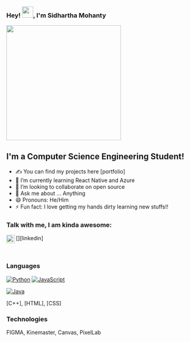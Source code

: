 ### Hey! <img src="https://github.com/TheDudeThatCode/TheDudeThatCode/blob/master/Assets/Hi.gif" width="29px">, I'm Sidhartha Mohanty

<img src="https://media.giphy.com/media/p4NLw3I4U0idi/giphy.gif" width="300">


## I'm a Computer Science Engineering Student!
- ✍ You can find my projects here [portfolio]
- 🌱 I’m currently learning React Native and Azure
- 👯 I’m looking to collaborate on open source
- 💬 Ask me about ... Anything
- 😄 Pronouns: He/Him
- ⚡ Fun fact: I love getting my hands dirty learning new stuffs!!


### Talk with me, I am kinda awesome:
[<img align="left" alt="sidhartha001 | LinkedIn" width="22px" src="https://cdn.jsdelivr.net/npm/simple-icons@v3/icons/linkedin.svg" />][linkedin]

<br />


### Languages

[![Python](https://img.shields.io/badge/-Python-000?&logo=python)](https://github.com/adamalston?tab=repositories&q=&type=&language=python)
[![JavaScript](https://img.shields.io/badge/-JavaScript-000?&logo=JavaScript&logoColor=ddc508)](https://github.com/adamalston?tab=repositories&q=&type=&language=javascript)
<!-- [![C](https://img.shields.io/badge/-C-000?&logo=C)](https://github.com/adamalston?tab=repositories&q=&type=&language=c) -->
[![Java](https://img.shields.io/badge/-Java-000?&logo=Java&logoColor=007396)](https://github.com/adamalston?tab=repositories&q=&type=&language=java)
<!-- ![TypeScript](https://img.shields.io/badge/-TypeScript-000?&logo=TypeScript&logoColor=007ACC) -->
[C++], [HTML], [CSS]
<!-- ![C++](https://img.shields.io/badge/-C++-000?&logo=c%2b%2b&logoColor=00599C) -->
<!-- ![SQL](https://img.shields.io/badge/-SQL-000?&logo=MySQL&logoColor=4479A1) -->
<!-- ![Swift](https://img.shields.io/badge/-Swift-000?&logo=Swift) -->

### Technologies
FIGMA, Kinemaster, Canvas, PixelLab




<!---
sidhartha001/sidhartha001 is a ✨ special ✨ repository because its `README.md` (this file) appears on your GitHub profile.
You can click the Preview link to take a look at your changes.
--->
